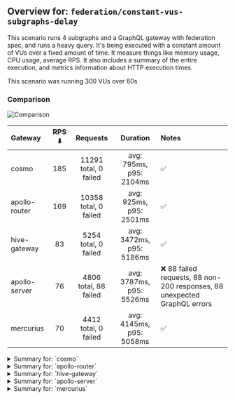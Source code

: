 ## Overview for: `federation/constant-vus-subgraphs-delay`


This scenario runs 4 subgraphs and a GraphQL gateway with federation spec, and runs a heavy query. It's being executed with a constant amount of VUs over a fixed amount of time. It measure things like memory usage, CPU usage, average RPS. It also includes a summary of the entire execution, and metrics information about HTTP execution times.


This scenario was running 300 VUs over 60s


### Comparison


<img src="https://imagedelivery.net/KYe9TScr4TldYHA48pczVg/ba8bb985-8ded-4d21-c317-296d229bb900/public" alt="Comparison" />


| Gateway       | RPS ⬇️ |       Requests        |         Duration         | Notes                                                                    |
| :------------ | :----: | :-------------------: | :----------------------: | :----------------------------------------------------------------------- |
| cosmo         |  185   | 11291 total, 0 failed | avg: 795ms, p95: 2104ms  | ✅                                                                        |
| apollo-router |  169   | 10358 total, 0 failed | avg: 925ms, p95: 2501ms  | ✅                                                                        |
| hive-gateway  |   83   | 5254 total, 0 failed  | avg: 3472ms, p95: 5186ms | ✅                                                                        |
| apollo-server |   76   | 4806 total, 88 failed | avg: 3787ms, p95: 5526ms | ❌ 88 failed requests, 88 non-200 responses, 88 unexpected GraphQL errors |
| mercurius     |   70   | 4412 total, 0 failed  | avg: 4145ms, p95: 5058ms | ✅                                                                        |



<details>
  <summary>Summary for: `cosmo`</summary>

  **K6 Output**




```
     ✓ response code was 200
     ✓ no graphql errors
     ✓ valid response structure

     █ setup

     checks.........................: 100.00% ✓ 33813      ✗ 0    
     data_received..................: 991 MB  16 MB/s
     data_sent......................: 13 MB   220 kB/s
     http_req_blocked...............: avg=1.5ms    min=1.32µs  med=2.98µs   max=2.44s p(90)=4.4µs    p(95)=9.38µs
     http_req_connecting............: avg=1.28ms   min=0s      med=0s       max=2.44s p(90)=0s       p(95)=0s    
     http_req_duration..............: avg=794.67ms min=3.9ms   med=677.33ms max=4.79s p(90)=1.7s     p(95)=2.1s  
       { expected_response:true }...: avg=794.67ms min=3.9ms   med=677.33ms max=4.79s p(90)=1.7s     p(95)=2.1s  
     http_req_failed................: 0.00%   ✓ 0          ✗ 11291
     http_req_receiving.............: avg=235.02ms min=32.63µs med=77.59µs  max=4s    p(90)=989.19ms p(95)=1.45s 
     http_req_sending...............: avg=17.64ms  min=7.6µs   med=13.44µs  max=2.49s p(90)=71.5µs   p(95)=9.36ms
     http_req_tls_handshaking.......: avg=0s       min=0s      med=0s       max=0s    p(90)=0s       p(95)=0s    
     http_req_waiting...............: avg=542ms    min=3.78ms  med=498.88ms max=2.68s p(90)=986.98ms p(95)=1.13s 
     http_reqs......................: 11291   185.334153/s
     iteration_duration.............: avg=1.58s    min=16.88ms med=1.25s    max=9.28s p(90)=3.39s    p(95)=4.18s 
     iterations.....................: 11271   185.005866/s
     vus............................: 300     min=300      max=300
     vus_max........................: 300     min=300      max=300
```


**Performance Overview**


<img src="https://imagedelivery.net/KYe9TScr4TldYHA48pczVg/cb9e9736-f244-422e-f1ea-00f198639200/public" alt="Performance Overview" />


**Subgraphs Overview**


<img src="https://imagedelivery.net/KYe9TScr4TldYHA48pczVg/df563d96-6c89-4527-820b-30733d654300/public" alt="Subgraphs Overview" />


**HTTP Overview**


<img src="https://imagedelivery.net/KYe9TScr4TldYHA48pczVg/937655b8-6dac-4551-aecd-33507e6f7000/public" alt="HTTP Overview" />


  </details>

<details>
  <summary>Summary for: `apollo-router`</summary>

  **K6 Output**




```
     ✓ response code was 200
     ✓ no graphql errors
     ✓ valid response structure

     █ setup

     checks.........................: 100.00% ✓ 31014      ✗ 0    
     data_received..................: 909 MB  15 MB/s
     data_sent......................: 12 MB   201 kB/s
     http_req_blocked...............: avg=1.65ms   min=1.3µs   med=3.17µs   max=2.08s p(90)=5.22µs  p(95)=10.02µs
     http_req_connecting............: avg=1.28ms   min=0s      med=0s       max=2.08s p(90)=0s      p(95)=0s     
     http_req_duration..............: avg=925.41ms min=5.76ms  med=744.14ms max=6.21s p(90)=1.93s   p(95)=2.5s   
       { expected_response:true }...: avg=925.41ms min=5.76ms  med=744.14ms max=6.21s p(90)=1.93s   p(95)=2.5s   
     http_req_failed................: 0.00%   ✓ 0          ✗ 10358
     http_req_receiving.............: avg=318.78ms min=32.49µs med=80.96µs  max=5.04s p(90)=1.31s   p(95)=1.93s  
     http_req_sending...............: avg=20.8ms   min=7.78µs  med=14.96µs  max=4.09s p(90)=96.73µs p(95)=11.31ms
     http_req_tls_handshaking.......: avg=0s       min=0s      med=0s       max=0s    p(90)=0s      p(95)=0s     
     http_req_waiting...............: avg=585.82ms min=5.67ms  med=547.68ms max=2.1s  p(90)=1.06s   p(95)=1.23s  
     http_reqs......................: 10358   169.46836/s
     iteration_duration.............: avg=1.73s    min=23.79ms med=1.41s    max=9.86s p(90)=3.65s   p(95)=4.47s  
     iterations.....................: 10338   169.141138/s
     vus............................: 97      min=97       max=300
     vus_max........................: 300     min=300      max=300
```


**Performance Overview**


<img src="https://imagedelivery.net/KYe9TScr4TldYHA48pczVg/039fef52-7aa4-4541-891f-18e3ba616c00/public" alt="Performance Overview" />


**Subgraphs Overview**


<img src="https://imagedelivery.net/KYe9TScr4TldYHA48pczVg/203bb548-b939-4661-9dd5-abd738417100/public" alt="Subgraphs Overview" />


**HTTP Overview**


<img src="https://imagedelivery.net/KYe9TScr4TldYHA48pczVg/ead8c4fb-31c8-497d-ed76-33f4aa7d1f00/public" alt="HTTP Overview" />


  </details>

<details>
  <summary>Summary for: `hive-gateway`</summary>

  **K6 Output**




```
     ✓ response code was 200
     ✓ no graphql errors
     ✓ valid response structure

     █ setup

     checks.........................: 100.00% ✓ 15702     ✗ 0    
     data_received..................: 461 MB  7.3 MB/s
     data_sent......................: 6.2 MB  99 kB/s
     http_req_blocked...............: avg=589.78µs min=1.39µs   med=4.31µs   max=46.47ms p(90)=6.74µs p(95)=2.42ms  
     http_req_connecting............: avg=567.43µs min=0s       med=0s       max=39.01ms p(90)=0s     p(95)=2.08ms  
     http_req_duration..............: avg=3.47s    min=12.08ms  med=2.93s    max=36.93s  p(90)=3.85s  p(95)=5.18s   
       { expected_response:true }...: avg=3.47s    min=12.08ms  med=2.93s    max=36.93s  p(90)=3.85s  p(95)=5.18s   
     http_req_failed................: 0.00%   ✓ 0         ✗ 5254 
     http_req_receiving.............: avg=4.99ms   min=37.57µs  med=107.87µs max=621.5ms p(90)=3.61ms p(95)=14.45ms 
     http_req_sending...............: avg=334.24µs min=8.2µs    med=22.42µs  max=85.36ms p(90)=72.1µs p(95)=387.87µs
     http_req_tls_handshaking.......: avg=0s       min=0s       med=0s       max=0s      p(90)=0s     p(95)=0s      
     http_req_waiting...............: avg=3.46s    min=11.99ms  med=2.93s    max=36.93s  p(90)=3.82s  p(95)=5.16s   
     http_reqs......................: 5254    83.54999/s
     iteration_duration.............: avg=3.53s    min=108.65ms med=2.98s    max=36.95s  p(90)=3.92s  p(95)=5.28s   
     iterations.....................: 5234    83.231947/s
     vus............................: 193     min=193     max=300
     vus_max........................: 300     min=300     max=300
```


**Performance Overview**


<img src="https://imagedelivery.net/KYe9TScr4TldYHA48pczVg/9ecd2fb7-6f86-4469-92ed-13e08ab4d500/public" alt="Performance Overview" />


**Subgraphs Overview**


<img src="https://imagedelivery.net/KYe9TScr4TldYHA48pczVg/ad377904-5e52-4017-c4b5-da3900810d00/public" alt="Subgraphs Overview" />


**HTTP Overview**


<img src="https://imagedelivery.net/KYe9TScr4TldYHA48pczVg/c09abfae-f1a7-446e-9540-13e7960a6c00/public" alt="HTTP Overview" />


  </details>

<details>
  <summary>Summary for: `apollo-server`</summary>

  **K6 Output**




```
     ✗ response code was 200
      ↳  98% — ✓ 4698 / ✗ 88
     ✗ no graphql errors
      ↳  98% — ✓ 4698 / ✗ 88
     ✓ valid response structure

     █ setup

     checks.........................: 98.76% ✓ 14094     ✗ 176  
     data_received..................: 415 MB 6.6 MB/s
     data_sent......................: 5.7 MB 91 kB/s
     http_req_blocked...............: avg=338.03µs min=1.42µs   med=3.98µs   max=24.41ms p(90)=6.65µs   p(95)=619.07µs
     http_req_connecting............: avg=328.87µs min=0s       med=0s       max=24.35ms p(90)=0s       p(95)=577.11µs
     http_req_duration..............: avg=3.78s    min=13.14ms  med=2.11s    max=1m0s    p(90)=2.7s     p(95)=5.52s   
       { expected_response:true }...: avg=2.73s    min=13.14ms  med=2.1s     max=59.17s  p(90)=2.66s    p(95)=3.02s   
     http_req_failed................: 1.83%  ✓ 88        ✗ 4718 
     http_req_receiving.............: avg=174.35µs min=0s       med=113.89µs max=25.45ms p(90)=178.19µs p(95)=215.38µs
     http_req_sending...............: avg=135.83µs min=8.79µs   med=21.47µs  max=44.99ms p(90)=45.15µs  p(95)=287.92µs
     http_req_tls_handshaking.......: avg=0s       min=0s       med=0s       max=0s      p(90)=0s       p(95)=0s      
     http_req_waiting...............: avg=3.78s    min=12.99ms  med=2.11s    max=1m0s    p(90)=2.7s     p(95)=5.52s   
     http_reqs......................: 4806   76.697205/s
     iteration_duration.............: avg=3.81s    min=237.04ms med=2.13s    max=1m0s    p(90)=2.72s    p(95)=5.62s   
     iterations.....................: 4786   76.378032/s
     vus............................: 91     min=91      max=300
     vus_max........................: 300    min=300     max=300
```


**Performance Overview**


<img src="https://imagedelivery.net/KYe9TScr4TldYHA48pczVg/752136bd-104b-4c87-7881-675f1b603b00/public" alt="Performance Overview" />


**Subgraphs Overview**


<img src="https://imagedelivery.net/KYe9TScr4TldYHA48pczVg/75cd404f-5eb9-4385-e26b-ba5c784a3400/public" alt="Subgraphs Overview" />


**HTTP Overview**


<img src="https://imagedelivery.net/KYe9TScr4TldYHA48pczVg/eaa34ab6-cd9b-4db1-18e6-562dab96db00/public" alt="HTTP Overview" />


  </details>

<details>
  <summary>Summary for: `mercurius`</summary>

  **K6 Output**




```
     ✓ response code was 200
     ✓ no graphql errors
     ✓ valid response structure

     █ setup

     checks.........................: 100.00% ✓ 13176     ✗ 0    
     data_received..................: 387 MB  6.2 MB/s
     data_sent......................: 5.2 MB  84 kB/s
     http_req_blocked...............: avg=1.28ms   min=1.46µs   med=3.26µs  max=36.36ms  p(90)=5.17µs   p(95)=7.49ms  
     http_req_connecting............: avg=1.26ms   min=0s       med=0s      max=36.24ms  p(90)=0s       p(95)=6.84ms  
     http_req_duration..............: avg=4.14s    min=14.42ms  med=4.12s   max=9.68s    p(90)=4.9s     p(95)=5.05s   
       { expected_response:true }...: avg=4.14s    min=14.42ms  med=4.12s   max=9.68s    p(90)=4.9s     p(95)=5.05s   
     http_req_failed................: 0.00%   ✓ 0         ✗ 4412 
     http_req_receiving.............: avg=359.49µs min=35.61µs  med=99.41µs max=147.96ms p(90)=164.61µs p(95)=219.39µs
     http_req_sending...............: avg=274.13µs min=8.22µs   med=17.53µs max=14.87ms  p(90)=36.47µs  p(95)=798.01µs
     http_req_tls_handshaking.......: avg=0s       min=0s       med=0s      max=0s       p(90)=0s       p(95)=0s      
     http_req_waiting...............: avg=4.14s    min=14.35ms  med=4.12s   max=9.67s    p(90)=4.9s     p(95)=5.05s   
     http_reqs......................: 4412    70.613327/s
     iteration_duration.............: avg=4.18s    min=355.47ms med=4.13s   max=9.72s    p(90)=4.91s    p(95)=5.07s   
     iterations.....................: 4392    70.29323/s
     vus............................: 129     min=129     max=300
     vus_max........................: 300     min=300     max=300
```


**Performance Overview**


<img src="https://imagedelivery.net/KYe9TScr4TldYHA48pczVg/e5476a7b-2681-4f94-e7b3-2ff3a0a4d700/public" alt="Performance Overview" />


**Subgraphs Overview**


<img src="https://imagedelivery.net/KYe9TScr4TldYHA48pczVg/b6b4409f-93a2-4ebd-31ea-dae547fa4a00/public" alt="Subgraphs Overview" />


**HTTP Overview**


<img src="https://imagedelivery.net/KYe9TScr4TldYHA48pczVg/6a64abeb-36c6-4ea2-9e82-35c8776f8c00/public" alt="HTTP Overview" />


  </details>